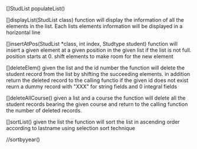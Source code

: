[]StudList populateList()


[]displayList(StudList class) function will display the information of all the elements in the list. Each lists elements information will be displayed in a horizontal line


[]insertAtPos(StudList *class, int index, Studtype student) function will insert a given element at a given position in the given list if the list is not full. position starts at 0. shift elements to make room for the new element


[]deleteElem() given the list and the id number the function will delete the student record from the list by shifting the succeeding elements. in addition return the deleted record to the calling functio if the given id does not exist reurn a dummy record with "XXX" for string fields and 0 integral fields


[]deleteAllCourse() given a list and a course the function will delete all the student records bearing the given course and return to the calling function the number of deleted records.


[]sortList() given the list the function will sort the list in ascending order according to lastname using selection sort technique


//sortbyyear()